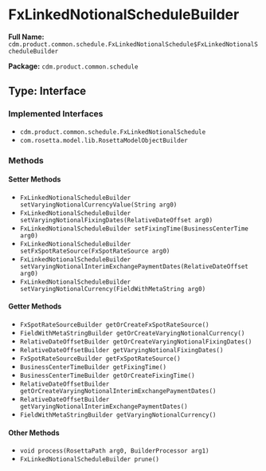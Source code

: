 # FxLinkedNotionalScheduleBuilder

**Full Name:** `cdm.product.common.schedule.FxLinkedNotionalSchedule$FxLinkedNotionalScheduleBuilder`

**Package:** `cdm.product.common.schedule`

## Type: Interface

### Implemented Interfaces

- `cdm.product.common.schedule.FxLinkedNotionalSchedule`
- `com.rosetta.model.lib.RosettaModelObjectBuilder`

### Methods

#### Setter Methods

- `FxLinkedNotionalScheduleBuilder setVaryingNotionalCurrencyValue(String arg0)`
- `FxLinkedNotionalScheduleBuilder setVaryingNotionalFixingDates(RelativeDateOffset arg0)`
- `FxLinkedNotionalScheduleBuilder setFixingTime(BusinessCenterTime arg0)`
- `FxLinkedNotionalScheduleBuilder setFxSpotRateSource(FxSpotRateSource arg0)`
- `FxLinkedNotionalScheduleBuilder setVaryingNotionalInterimExchangePaymentDates(RelativeDateOffset arg0)`
- `FxLinkedNotionalScheduleBuilder setVaryingNotionalCurrency(FieldWithMetaString arg0)`

#### Getter Methods

- `FxSpotRateSourceBuilder getOrCreateFxSpotRateSource()`
- `FieldWithMetaStringBuilder getOrCreateVaryingNotionalCurrency()`
- `RelativeDateOffsetBuilder getOrCreateVaryingNotionalFixingDates()`
- `RelativeDateOffsetBuilder getVaryingNotionalFixingDates()`
- `FxSpotRateSourceBuilder getFxSpotRateSource()`
- `BusinessCenterTimeBuilder getFixingTime()`
- `BusinessCenterTimeBuilder getOrCreateFixingTime()`
- `RelativeDateOffsetBuilder getOrCreateVaryingNotionalInterimExchangePaymentDates()`
- `RelativeDateOffsetBuilder getVaryingNotionalInterimExchangePaymentDates()`
- `FieldWithMetaStringBuilder getVaryingNotionalCurrency()`

#### Other Methods

- `void process(RosettaPath arg0, BuilderProcessor arg1)`
- `FxLinkedNotionalScheduleBuilder prune()`


